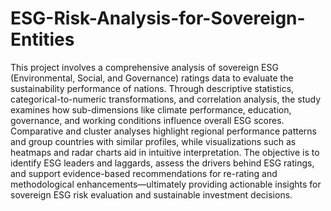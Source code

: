 # ESG-Risk-Analysis-for-Sovereign-Entities
This project involves a comprehensive analysis of sovereign ESG (Environmental, Social, and Governance) ratings data to evaluate the sustainability performance of nations. Through descriptive statistics, categorical-to-numeric transformations, and correlation analysis, the study examines how sub-dimensions like climate performance, education, governance, and working conditions influence overall ESG scores. Comparative and cluster analyses highlight regional performance patterns and group countries with similar profiles, while visualizations such as heatmaps and radar charts aid in intuitive interpretation. The objective is to identify ESG leaders and laggards, assess the drivers behind ESG ratings, and support evidence-based recommendations for re-rating and methodological enhancements—ultimately providing actionable insights for sovereign ESG risk evaluation and sustainable investment decisions.
